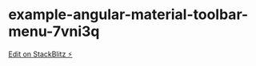 # example-angular-material-toolbar-menu-7vni3q

[Edit on StackBlitz ⚡️](https://stackblitz.com/edit/example-angular-material-toolbar-menu-7vni3q)